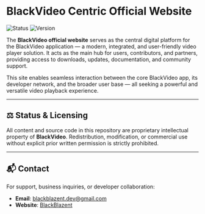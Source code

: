 # BlackVideo Centric Official Website

![Status](https://img.shields.io/badge/status-active-brightgreen)
![Version](https://img.shields.io/badge/version-1.0.0-blue)

The **BlackVideo official website** serves as the central digital platform for the BlackVideo application — a modern, integrated, and user-friendly video player solution. It acts as the main hub for users, contributors, and partners, providing access to downloads, updates, documentation, and community support.

This site enables seamless interaction between the core BlackVideo app, its developer network, and the broader user base — all seeking a powerful and versatile video playback experience.

---

## ⚖️ Status & Licensing

All content and source code in this repository are proprietary intellectual property of **BlackVideo**. Redistribution, modification, or commercial use without explicit prior written permission is strictly prohibited.

---

## 📬 Contact

For support, business inquiries, or developer collaboration:

- **Email**: blackblazent.dev@gmail.com  
- **Website**: [BlackBlazent](www-blackblazent-com.vercel.app)
